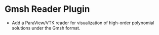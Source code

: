 # Gmsh Reader Plugin

* Add a ParaView/VTK reader for visualization of high-order polynomial solutions under the Gmsh format.
